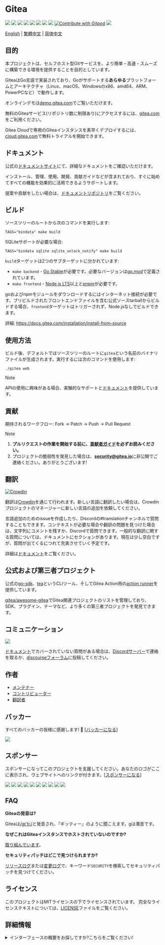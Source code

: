 # Gitea

[![](https://github.com/go-gitea/gitea/actions/workflows/release-nightly.yml/badge.svg?branch=main)](https://github.com/go-gitea/gitea/actions/workflows/release-nightly.yml?query=branch%3Amain "Release Nightly")
[![](https://img.shields.io/discord/322538954119184384.svg?logo=discord&logoColor=white&label=Discord&color=5865F2)](https://discord.gg/Gitea "Join the Discord chat at https://discord.gg/Gitea")
[![](https://goreportcard.com/badge/code.gitea.io/gitea)](https://goreportcard.com/report/code.gitea.io/gitea "Go Report Card")
[![](https://pkg.go.dev/badge/code.gitea.io/gitea?status.svg)](https://pkg.go.dev/code.gitea.io/gitea "GoDoc")
[![](https://img.shields.io/github/release/go-gitea/gitea.svg)](https://github.com/go-gitea/gitea/releases/latest "GitHub release")
[![](https://www.codetriage.com/go-gitea/gitea/badges/users.svg)](https://www.codetriage.com/go-gitea/gitea "Help Contribute to Open Source")
[![](https://opencollective.com/gitea/tiers/backers/badge.svg?label=backers&color=brightgreen)](https://opencollective.com/gitea "Become a backer/sponsor of gitea")
[![](https://img.shields.io/badge/License-MIT-blue.svg)](https://opensource.org/licenses/MIT "License: MIT")
[![Contribute with Gitpod](https://img.shields.io/badge/Contribute%20with-Gitpod-908a85?logo=gitpod&color=green)](https://gitpod.io/#https://github.com/go-gitea/gitea)
[![](https://badges.crowdin.net/gitea/localized.svg)](https://translate.gitea.com "Crowdin")

[English](./README.md) | [繁體中文](./README.zh-tw.md) | [简体中文](./README.zh-cn.md)

## 目的

本プロジェクトは、セルフホスト型Gitサービスを、より簡単・高速・スムーズに構築できる環境を提供することを目的としています。

GiteaはGo言語で実装されており、Goがサポートする**あらゆる**プラットフォームとアーキテクチャ（Linux、macOS、Windowsのx86、amd64、ARM、PowerPCなど）で動作します。

オンラインデモは[demo.gitea.com](https://demo.gitea.com)でご覧いただけます。

無料のGiteaサービス(リポジトリ数に制限あり)にアクセスするには、[gitea.com](https://gitea.com/user/login)をご利用ください。

Gitea Cloudで専用のGiteaインスタンスを素早くデプロイするには、[cloud.gitea.com](https://cloud.gitea.com)で無料トライアルを開始できます。

## ドキュメント

公式の[ドキュメントサイト](https://docs.gitea.com/)にて、詳細なドキュメントをご確認いただけます。

インストール、管理、使用、開発、貢献ガイドなどが含まれており、すぐに始めてすべての機能を効果的に活用できるようサポートします。

提案や貢献をしたい場合は、[ドキュメントリポジトリ](https://gitea.com/gitea/docs)をご覧ください。

## ビルド

ソースツリーのルートから次のコマンドを実行します:

    TAGS="bindata" make build

SQLiteサポートが必要な場合:

    TAGS="bindata sqlite sqlite_unlock_notify" make build

`build`ターゲットは2つのサブターゲットに分かれています:

- `make backend` - [Go Stable](https://go.dev/dl/)が必要です。必要なバージョンは[go.mod](/go.mod)で定義されています。
- `make frontend` - [Node.js LTS](https://nodejs.org/en/download/)以上と[pnpm](https://pnpm.io/installation)が必要です。

goおよびnpmモジュールをダウンロードするにはインターネット接続が必要です。プリビルドされたフロントエンドファイルを含む公式ソースtarballからビルドする場合、`frontend`ターゲットはトリガーされず、Node.jsなしでビルドできます。

詳細: https://docs.gitea.com/installation/install-from-source

## 使用方法

ビルド後、デフォルトではソースツリーのルートに`gitea`という名前のバイナリファイルが生成されます。実行するには次のコマンドを使用します:

    ./gitea web

> [!NOTE]
> APIの使用に興味がある場合、実験的なサポートと[ドキュメント](https://docs.gitea.com/api)を提供しています。

## 貢献

期待されるワークフロー: Fork -> Patch -> Push -> Pull Request

> [!NOTE]
>
> 1. **プルリクエストの作業を開始する前に、[貢献者ガイド](CONTRIBUTING.md)を必ずお読みください。**
> 2. プロジェクトの脆弱性を発見した場合は、**security@gitea.io**に非公開でご連絡ください。ありがとうございます!

## 翻訳

[![Crowdin](https://badges.crowdin.net/gitea/localized.svg)](https://translate.gitea.com)

翻訳は[Crowdin](https://translate.gitea.com)を通じて行われます。新しい言語に翻訳したい場合は、Crowdinプロジェクトのマネージャーに新しい言語の追加を依頼してください。

言語追加のためのissueを作成したり、Discordの#translationチャンネルで質問することもできます。コンテキストが必要な場合や翻訳の問題を見つけた場合は、文字列にコメントを残すか、Discordで質問できます。一般的な翻訳に関する質問については、ドキュメントにセクションがあります。現在は少し空白ですが、質問が出てくるにつれて充実させていく予定です。

詳細は[ドキュメント](https://docs.gitea.com/contributing/localization)をご覧ください。

## 公式および第三者プロジェクト

公式の[go-sdk](https://gitea.com/gitea/go-sdk)、[tea](https://gitea.com/gitea/tea)というCLIツール、そしてGitea Action用の[action runner](https://gitea.com/gitea/act_runner)を提供しています。

[gitea/awesome-gitea](https://gitea.com/gitea/awesome-gitea)でGitea関連プロジェクトのリストを管理しており、SDK、プラグイン、テーマなど、より多くの第三者プロジェクトを発見できます。

## コミュニケーション

[![](https://img.shields.io/discord/322538954119184384.svg?logo=discord&logoColor=white&label=Discord&color=5865F2)](https://discord.gg/Gitea "Join the Discord chat at https://discord.gg/Gitea")

[ドキュメント](https://docs.gitea.com/)でカバーされていない質問がある場合は、[Discordサーバー](https://discord.gg/Gitea)で連絡を取るか、[discourseフォーラム](https://forum.gitea.com/)に投稿してください。

## 作者

- [メンテナー](https://github.com/orgs/go-gitea/people)
- [コントリビューター](https://github.com/go-gitea/gitea/graphs/contributors)
- [翻訳者](options/locale/TRANSLATORS)

## バッカー

すべてのバッカーの皆様に感謝します! 🙏 [[バッカーになる](https://opencollective.com/gitea#backer)]

<a href="https://opencollective.com/gitea#backers" target="_blank"><img src="https://opencollective.com/gitea/backers.svg?width=890"></a>

## スポンサー

スポンサーになってこのプロジェクトを支援してください。あなたのロゴがここに表示され、ウェブサイトへのリンクが付きます。[[スポンサーになる](https://opencollective.com/gitea#sponsor)]

<a href="https://opencollective.com/gitea/sponsor/0/website" target="_blank"><img src="https://opencollective.com/gitea/sponsor/0/avatar.svg"></a>
<a href="https://opencollective.com/gitea/sponsor/1/website" target="_blank"><img src="https://opencollective.com/gitea/sponsor/1/avatar.svg"></a>
<a href="https://opencollective.com/gitea/sponsor/2/website" target="_blank"><img src="https://opencollective.com/gitea/sponsor/2/avatar.svg"></a>
<a href="https://opencollective.com/gitea/sponsor/3/website" target="_blank"><img src="https://opencollective.com/gitea/sponsor/3/avatar.svg"></a>
<a href="https://opencollective.com/gitea/sponsor/4/website" target="_blank"><img src="https://opencollective.com/gitea/sponsor/4/avatar.svg"></a>
<a href="https://opencollective.com/gitea/sponsor/5/website" target="_blank"><img src="https://opencollective.com/gitea/sponsor/5/avatar.svg"></a>
<a href="https://opencollective.com/gitea/sponsor/6/website" target="_blank"><img src="https://opencollective.com/gitea/sponsor/6/avatar.svg"></a>
<a href="https://opencollective.com/gitea/sponsor/7/website" target="_blank"><img src="https://opencollective.com/gitea/sponsor/7/avatar.svg"></a>
<a href="https://opencollective.com/gitea/sponsor/8/website" target="_blank"><img src="https://opencollective.com/gitea/sponsor/8/avatar.svg"></a>
<a href="https://opencollective.com/gitea/sponsor/9/website" target="_blank"><img src="https://opencollective.com/gitea/sponsor/9/avatar.svg"></a>

## FAQ

**Giteaの発音は?**

Giteaは[/ɡɪ'ti:/](https://youtu.be/EM71-2uDAoY)と発音され、「ギッティー」のように聞こえます。gは濁音です。

**なぜこれはGiteaインスタンスでホストされていないのですか?**

[取り組んでいます](https://github.com/go-gitea/gitea/issues/1029)。

**セキュリティパッチはどこで見つけられますか?**

[リリースログ](https://github.com/go-gitea/gitea/releases)または[変更ログ](https://github.com/go-gitea/gitea/blob/main/CHANGELOG.md)で、キーワード`SECURITY`を検索してセキュリティパッチを見つけてください。

## ライセンス

このプロジェクトはMITライセンスの下でライセンスされています。
完全なライセンステキストについては、[LICENSE](https://github.com/go-gitea/gitea/blob/main/LICENSE)ファイルをご覧ください。

## 詳細情報

<details>
<summary>インターフェースの概要をお探しですか?こちらをご覧ください!</summary>

### ログイン/登録ページ

![Login](https://dl.gitea.com/screenshots/login.png)
![Register](https://dl.gitea.com/screenshots/register.png)

### ユーザーダッシュボード

![Home](https://dl.gitea.com/screenshots/home.png)
![Issues](https://dl.gitea.com/screenshots/issues.png)
![Pull Requests](https://dl.gitea.com/screenshots/pull_requests.png)
![Milestones](https://dl.gitea.com/screenshots/milestones.png)

### ユーザープロフィール

![Profile](https://dl.gitea.com/screenshots/user_profile.png)

### 探索

![Repos](https://dl.gitea.com/screenshots/explore_repos.png)
![Users](https://dl.gitea.com/screenshots/explore_users.png)
![Orgs](https://dl.gitea.com/screenshots/explore_orgs.png)

### リポジトリ

![Home](https://dl.gitea.com/screenshots/repo_home.png)
![Commits](https://dl.gitea.com/screenshots/repo_commits.png)
![Branches](https://dl.gitea.com/screenshots/repo_branches.png)
![Labels](https://dl.gitea.com/screenshots/repo_labels.png)
![Milestones](https://dl.gitea.com/screenshots/repo_milestones.png)
![Releases](https://dl.gitea.com/screenshots/repo_releases.png)
![Tags](https://dl.gitea.com/screenshots/repo_tags.png)

#### リポジトリのIssue

![List](https://dl.gitea.com/screenshots/repo_issues.png)
![Issue](https://dl.gitea.com/screenshots/repo_issue.png)

#### リポジトリのプルリクエスト

![List](https://dl.gitea.com/screenshots/repo_pull_requests.png)
![Pull Request](https://dl.gitea.com/screenshots/repo_pull_request.png)
![File](https://dl.gitea.com/screenshots/repo_pull_request_file.png)
![Commits](https://dl.gitea.com/screenshots/repo_pull_request_commits.png)

#### リポジトリのActions

![List](https://dl.gitea.com/screenshots/repo_actions.png)
![Details](https://dl.gitea.com/screenshots/repo_actions_run.png)

#### リポジトリのアクティビティ

![Activity](https://dl.gitea.com/screenshots/repo_activity.png)
![Contributors](https://dl.gitea.com/screenshots/repo_contributors.png)
![Code Frequency](https://dl.gitea.com/screenshots/repo_code_frequency.png)
![Recent Commits](https://dl.gitea.com/screenshots/repo_recent_commits.png)

### 組織

![Home](https://dl.gitea.com/screenshots/org_home.png)

</details>
